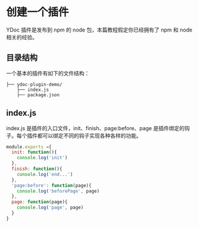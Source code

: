 # 创建一个插件
YDoc 插件是发布到 npm 的 node 包，本篇教程假定你已经拥有了 npm 和 node 相关的经验。

## 目录结构

一个基本的插件有如下的文件结构：

```
├── ydoc-plugin-demo/
    ├── index.js
    ├── package.json
```

## index.js

index.js 是插件的入口文件，init、finish、page:before、page 是插件绑定的钩子。每个插件都可以绑定不同的钩子实现各种各样的功能。

```js
module.exports ={
  init: function(){
    console.log('init')
  },
  finish: function(){    
    console.log('end...')
  },
  'page:before': function(page){
    console.log('beforePage', page)
  },
  page: function(page){
    console.log('page', page)
  }
}

```